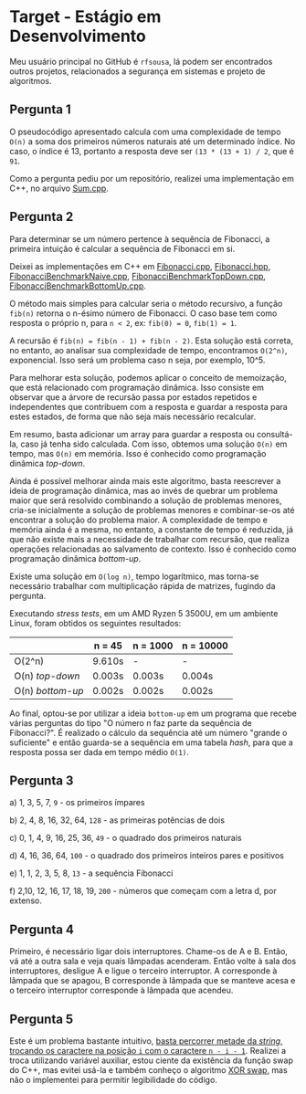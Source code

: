 # Target - Estágio em Desenvolvimento

Meu usuário principal no GitHub é `rfsousa`, lá podem ser encontrados outros projetos, relacionados a segurança em sistemas e projeto de algoritmos.

## Pergunta 1

O pseudocódigo apresentado calcula com uma complexidade de tempo `O(n)` a soma dos primeiros números naturais até um determinado índice. No caso, o índice é 13, portanto a resposta deve ser `(13 * (13 + 1) / 2`, que é `91`.

Como a pergunta pediu por um repositório, realizei uma implementação em C++, no arquivo [Sum.cpp](./Sum.cpp).

## Pergunta 2

Para determinar se um número pertence à sequência de Fibonacci, a primeira intuição é calcular a sequência de Fibonacci em si.

Deixei as implementações em C++ em [Fibonacci.cpp](./Fibonacci.cpp), [Fibonacci.hpp](./Fibonacci.hpp), [FibonacciBenchmarkNaive.cpp](./FibonacciBenchmarkNaive.cpp), [FibonacciBenchmarkTopDown.cpp](./FibonacciBenchmarkTopDown.cpp), [FibonacciBenchmarkBottomUp.cpp](./FibonacciBenchmarkBottomUp.cpp).

O método mais simples para calcular seria o método recursivo, a função `fib(n)` retorna o n-ésimo número de Fibonacci. O caso base tem como resposta o próprio n, para `n < 2`, ex: `fib(0) = 0`, `fib(1) = 1`.

A recursão é `fib(n) = fib(n - 1) + fib(n - 2)`. Esta solução está correta, no entanto, ao analisar sua complexidade de tempo, encontramos `O(2^n)`, exponencial. Isso será um problema caso n seja, por exemplo, 10^5.

Para melhorar esta solução, podemos aplicar o conceito de memoização, que está relacionado com programação dinâmica. Isso consiste em observar que a árvore de recursão passa por estados repetidos e independentes que contribuem com a resposta e guardar a resposta para estes estados, de forma que não seja mais necessário recalcular.

Em resumo, basta adicionar um array para guardar a resposta ou consultá-la, caso já tenha sido calculada. Com isso, obtemos uma solução `O(n)` em tempo, mas `O(n)` em memória. Isso é conhecido como programação dinâmica _top-down_.

Ainda é possível melhorar ainda mais este algoritmo, basta reescrever a ideia de programação dinâmica, mas ao invés de quebrar um problema maior que será resolvido combinando a solução de problemas menores, cria-se inicialmente a solução de problemas menores e combinar-se-os até encontrar a solução do problema maior. A complexidade de tempo e memória ainda é a mesma, no entanto, a constante de tempo é reduzida, já que não existe mais a necessidade de trabalhar com recursão, que realiza operações relacionadas ao salvamento de contexto. Isso é conhecido como programação dinâmica _bottom-up_.

Existe uma solução em `O(log n)`, tempo logarítmico, mas torna-se necessário trabalhar com multiplicação rápida de matrizes, fugindo da pergunta.

Executando _stress tests_, em um AMD Ryzen 5 3500U, em um ambiente Linux, foram obtidos os seguintes resultados:

|                   | n = 45 | n = 1000 | n = 10000 |
|-------------------|--------|----------|-----------|
| O(2^n)            | 9.610s | -        | -         |
| O(n) _top-down_   | 0.003s | 0.003s   | 0.004s    |
| O(n)  _bottom-up_ | 0.002s | 0.002s   | 0.002s    | 

Ao final, optou-se por utilizar a ideia `bottom-up` em um programa que recebe várias perguntas do tipo "O número n faz parte da sequência de Fibonacci?". É realizado o cálculo da sequência até um número "grande o suficiente" e então guarda-se a sequência em uma tabela _hash_, para que a resposta possa ser dada em tempo médio `O(1)`.

## Pergunta 3

a) 1, 3, 5, 7, `9` - os primeiros ímpares

b) 2, 4, 8, 16, 32, 64, `128` - as primeiras potências de dois

c) 0, 1, 4, 9, 16, 25, 36, `49` - o quadrado dos primeiros naturais

d) 4, 16, 36, 64, `100` - o quadrado dos primeiros inteiros pares e positivos

e) 1, 1, 2, 3, 5, 8, `13` - a sequência Fibonacci

f) 2,10, 12, 16, 17, 18, 19, `200` - números que começam com a letra d, por extenso.

## Pergunta 4

Primeiro, é necessário ligar dois interruptores. Chame-os de A e B. Então, vá até a outra sala e veja quais lâmpadas acenderam. Então volte à sala dos interruptores, desligue A e ligue o terceiro interruptor. A corresponde à lâmpada que se apagou, B corresponde à lâmpada que se manteve acesa e o terceiro interruptor corresponde à lâmpada que acendeu.

## Pergunta 5

Este é um problema bastante intuitivo, [basta percorrer metade da _string_, trocando os caractere na posição `i` com o caractere `n - i - 1`](./ReverseString.cpp). Realizei a troca utilizando variável auxiliar, estou ciente da existência da função swap do C++, mas evitei usá-la e também conheço o algoritmo [XOR swap](https://pt.wikipedia.org/wiki/Algoritmo_XOR_Swap), mas não o implementei para permitir legibilidade do código.
